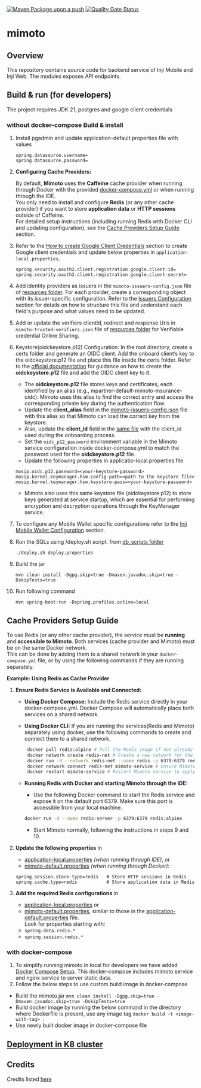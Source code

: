 [![Maven Package upon a push](https://github.com/mosip/mimoto/actions/workflows/push-trigger.yml/badge.svg?branch=master)](https://github.com/mosip/mimoto/actions/workflows/push-trigger.yml)
[![Quality Gate Status](https://sonarcloud.io/api/project_badges/measure?project=mosip_mimoto&id=mosip_mimoto&metric=alert_status)](https://sonarcloud.io/project/overview?id=mosip_mimoto)

# mimoto

## Overview
This repository contains source code for backend service of Inji Mobile and Inji Web. The modules exposes API endpoints.


## Build & run (for developers)
The project requires JDK 21, postgres and google client credentials

### without docker-compose Build & install
1. Install pgadmin and update application-default.properties file with values
   ```properties
   spring.datasource.username=
   spring.datasource.password=
   ```

2. **Configuring Cache Providers:**

   By default, **Mimoto** uses the **Caffeine** cache provider when running through Docker with the provided [docker-compose.yml](docker-compose/docker-compose.yml) or when running through the IDE.  
   You only need to install and configure **Redis** (or any other cache provider) if you want to store **application data** or **HTTP sessions** outside of Caffeine.  
   For detailed setup instructions (including running Redis with Docker CLI and updating configuration), see the [Cache Providers Setup Guide](#cache-providers-setup-guide) section.
      
3. Refer to the [How to create Google Client Credentials](docker-compose/README.md#how-to-create-google-client-credentials) section to create
   Google client credentials and update below properties in `application-local.properties`.
    ``` 
    spring.security.oauth2.client.registration.google.client-id=
    spring.security.oauth2.client.registration.google.client-secret=
    ```
4. Add identity providers as issuers in the `mimoto-issuers-config.json` file of [resources folder](src/main/resources/mimoto-issuers-config.json). For each provider, create a corresponding object with its issuer-specific configuration. Refer to the [Issuers Configuration](docker-compose/README.md#mimoto-issuers-configuration) section for details on how to structure this file and understand each field's purpose and what values need to be updated.

5. Add or update the verifiers clientId, redirect and response Uris in `mimoto-trusted-verifiers.json` file of [resources folder](src/main/resources/mimoto-trusted-verifiers.json) for Verifiable credential Online Sharing.

6. Keystore(oidckeystore.p12) Configuration:
   In the root directory, create a certs folder and generate an OIDC client. Add the onboard client’s key to the oidckeystore.p12 file and place this file inside the certs folder.
   Refer to the [official documentation](https://docs.inji.io/inji-wallet/inji-mobile/technical-overview/customization-overview/credential_providers) for guidance on how to create the **oidckeystore.p12** file and add the OIDC client key to it.
   * The **oidckeystore.p12** file stores keys and certificates, each identified by an alias (e.g., mpartner-default-mimoto-insurance-oidc). Mimoto uses this alias to find the correct entry and access the corresponding private key during the authentication flow.
   * Update the **client_alias** field in the [mimoto-issuers-config.json](src/main/resources/mimoto-issuers-config.json) file with this alias so that Mimoto can load the correct key from the keystore.
   * Also, update the **client_id** field in the [same file](src/main/resources//mimoto-issuers-config.json) with the client_id used during the onboarding process.
   * Set the `oidc_p12_password` environment variable in the Mimoto service configuration inside docker-compose.yml to match the password used for the **oidckeystore.p12** file.
   * Update the following properties in applicatio-local.properties file
   ```properties
   mosip.oidc.p12.password=<your-keystore-password>
   mosip.kernel.keymanager.hsm.config-path=<path to the keystore file>
   mosip.kernel.keymanager.hsm.keystore-pass=<your-keystore-password>
    ```
   * Mimoto also uses this same keystore file (oidckeystore.p12) to store keys generated at service startup, which are essential for performing encryption and decryption operations through the KeyManager service.

7. To configure any Mobile Wallet specific configurations refer to the [Inji Mobile Wallet Configuration](docker-compose/README.md#inji-mobile-wallet-configuration) section.

8. Run the SQLs using <db name>/deploy.sh script. from [db_scripts folder](db_scripts/inji_mimoto)
   ```
   ./deploy.sh deploy.properties
   ```

9. Build the jar
    ```
    mvn clean install -Dgpg.skip=true -Dmaven.javadoc.skip=true -DskipTests=true
    ```

10. Run following command
    ```
    mvn spring-boot:run -Dspring.profiles.active=local
    ```

## Cache Providers Setup Guide

To use Redis (or any other cache provider), the service must be **running** and **accessible to Mimoto**. Both services (cache provider and Mimoto) must be on the same Docker network.  
This can be done by adding them to a shared network in your `docker-compose.yml` file, or by using the following commands if they are running separately.

**Example: Using Redis as Cache Provider**

1. **Ensure Redis Service is Available and Connected:**

   - **Using Docker Compose:** Include the Redis service directly in your docker-compose.yml. Docker Compose will automatically place both services on a shared network.

   - **Using Docker CLI:** If you are running the services(Redis and Mimoto) separately using docker, use the following commands to create and connect them to a shared network.
     ```bash   
      docker pull redis:alpine # Pull the Redis image if not already available
      docker network create redis-net # Create a new network for the service and replace redis-net with your preferred network name
      docker run -d --network redis-net --name redis -p 6379:6379 redis:alpine # Run Redis on this new network, assigning it the hostname 'redis'
      docker network connect redis-net mimoto-service # Ensure Mimoto service is running and connect it to the same network as redis by running this commands. Replace the mimoto-service with actual name of Mimoto service
      docker restart mimoto-service # Restart Mimoto service to apply network changes
      ```

   - **Running Redis with Docker and starting Mimoto through the IDE:**
      - Use the following Docker command to start the Redis service and expose it on the default port 6379. Make sure this port is accessible from your local machine.
     ```bash
     docker run -d --name redis-server -p 6379:6379 redis:alpine
     ```
      - Start Mimoto normally, following the instructions in steps 9 and 10.

2. **Update the following properties** in
   - [application-local.properties](src/main/resources/application-local.properties) *(when running through IDE)*, or
   - [mimoto-default.properties](docker-compose/config/mimoto-default.properties) *(when running through Docker)*:
    ```properties
    spring.session.store-type=redis   # Store HTTP sessions in Redis
    spring.cache.type=redis           # Store application data in Redis
    ```

3. **Add the required Redis configurations** in
   - [application-local.properties](src/main/resources/application-local.properties) or
   - [mimoto-default.properties](docker-compose/config/mimoto-default.properties), similar to those in the [application-default.properties](src/main/resources/application-default.properties) file.  
     Look for properties starting with:
   - `spring.data.redis.*`
   - `spring.session.redis.*`

### with docker-compose
1. To simplify running mimoto in local for developers we have added [Docker Compose Setup](docker-compose/README.md). This docker-compose includes mimoto service and nginx service to server static data.
2. Follow the below steps to use custom build image in docker-compose
* Build the mimoto.jar
  ```mvn clean install -Dgpg.skip=true -Dmaven.javadoc.skip=true -DskipTests=true```
* Build docker image by running the below command in the directory where Dockerfile is present, use any image tag
  ```docker build -t <image-with-tag> .```
* Use newly built docker image in docker-compose file
   
## [Deployment in K8 cluster](deploy/README.md)
   
## Credits
Credits listed [here](/Credits.md)
